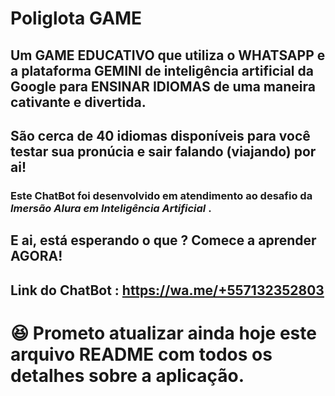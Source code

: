 # Poliglota GAME
## Um GAME EDUCATIVO que utiliza o WHATSAPP e a plataforma GEMINI de inteligência artificial da Google para ENSINAR IDIOMAS de uma maneira cativante e divertida. 

## São cerca de 40 idiomas disponíveis para você testar sua pronúcia e sair falando (viajando) por ai!

### Este ChatBot foi desenvolvido em atendimento ao desafio da *Imersão Alura em Inteligência Artificial* .

##  E ai, está esperando o que ? Comece a aprender AGORA!

## Link do ChatBot : https://wa.me/+557132352803

# 😆 Prometo atualizar ainda hoje este arquivo README com todos os detalhes sobre a aplicação. 